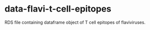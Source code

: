 # data-flavi-t-cell-epitopes
RDS file containing dataframe object of T cell epitopes of flaviviruses.
